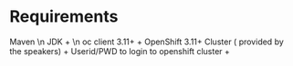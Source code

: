 # Requirements

Maven \n
JDK + \n
oc client 3.11+ +
OpenShift 3.11+ Cluster ( provided by the speakers) + 
Userid/PWD to login to openshift cluster +

